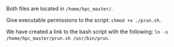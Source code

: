 Both files are located in `/home/hpc_master/`.

Give executable permissions to the script: `chmod +x ./prun.sh`.

We have created a link to the bash script with the following: `ln -s /home/hpc_master/prun.sh /usr/bin/prun`.
